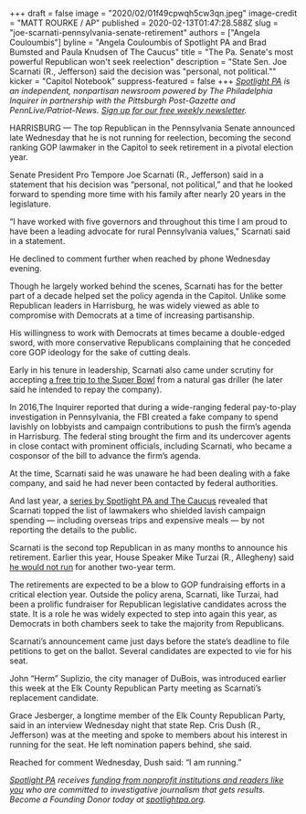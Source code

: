 +++
draft = false
image = "2020/02/01f49cpwqh5cw3qn.jpeg"
image-credit = "MATT ROURKE / AP"
published = 2020-02-13T01:47:28.588Z
slug = "joe-scarnati-pennsylvania-senate-retirement"
authors = ["Angela Couloumbis"]
byline = "Angela Couloumbis of Spotlight PA and Brad Bumsted and Paula Knudsen of The Caucus"
title = "The Pa. Senate's most powerful Republican won't seek reelection"
description = "State Sen. Joe Scarnati (R., Jefferson) said the decision was \"personal, not political.\""
kicker = "Capitol Notebook"
suppress-featured = false
+++
*[Spotlight PA](https://www.spotlightpa.org/ "https\://www.spotlightpa.org/") is an independent, nonpartisan newsroom powered by The Philadelphia Inquirer in partnership with the Pittsburgh Post-Gazette and PennLive/Patriot-News. [Sign up for our free weekly newsletter](https://www.spotlightpa.org/ "https\://www.spotlightpa.org/").*

HARRISBURG — The top Republican in the Pennsylvania Senate announced late Wednesday that he is not running for reelection, becoming the second ranking GOP lawmaker in the Capitol to seek retirement in a pivotal election year.

Senate President Pro Tempore Joe Scarnati (R., Jefferson) said in a statement that his decision was “personal, not political,” and that he looked forward to spending more time with his family after nearly 20 years in the legislature.

“I have worked with five governors and throughout this time I am proud to have been a leading advocate for rural Pennsylvania values,” Scarnati said in a statement.

He declined to comment further when reached by phone Wednesday evening.

Though he largely worked behind the scenes, Scarnati has for the better part of a decade helped set the policy agenda in the Capitol. Unlike some Republican leaders in Harrisburg, he was widely viewed as able to compromise with Democrats at a time of increasing partisanship.

His willingness to work with Democrats at times became a double-edged sword, with more conservative Republicans complaining that he conceded core GOP ideology for the sake of cutting deals.

<script src="https://www.spotlightpa.org/embed.js" async></script><div data-spl-embed-version="1" data-spl-src="https://www.spotlightpa.org/embeds/newsletter/"></div>

Early in his tenure in leadership, Scarnati also came under scrutiny for accepting [a free trip to the Super Bowl](https://www.inquirer.com/philly/news/special_packages/inquirer/marcellus-shale/20110213_Perks_from_Pa__drilling_interests.html "https\://www.inquirer.com/philly/news/special_packages/inquirer/marcellus-shale/20110213_Perks_from_Pa\_\_drilling_interests.html") from a natural gas driller (he later said he intended to repay the company).

In 2016,The Inquirer reported that during a wide-ranging federal pay-to-play investigation in Pennsylvania, the FBI created a fake company to spend lavishly on lobbyists and campaign contributions to push the firm’s agenda in Harrisburg. The federal sting brought the firm and its undercover agents in close contact with prominent officials, including Scarnati, who became a cosponsor of the bill to advance the firm’s agenda.

At the time, Scarnati said he was unaware he had been dealing with a fake company, and said he had never been contacted by federal authorities.

And last year, a [series by Spotlight PA and The Caucus](https://www.spotlightpa.org/news/2019/10/lavish-dinners-sports-tickets-and-nearly-3.5-million-other-expenses-by-pa.-lawmakers-youve-never-seen/ "https\://www.spotlightpa.org/news/2019/10/lavish-dinners-sports-tickets-and-nearly-3.5-million-other-expenses-by-pa.-lawmakers-youve-never-seen/") revealed that Scarnati topped the list of lawmakers who shielded lavish campaign spending — including overseas trips and expensive meals — by not reporting the details to the public.

Scarnati is the second top Republican in as many months to announce his retirement. Earlier this year, House Speaker Mike Turzai (R., Allegheny) said [he would not run](https://www.spotlightpa.org/news/2020/01/mike-turzai-pennsylvania-house-speaker-retiring/ "https\://www.spotlightpa.org/news/2020/01/mike-turzai-pennsylvania-house-speaker-retiring/") for another two-year term.

The retirements are expected to be a blow to GOP fundraising efforts in a critical election year. Outside the policy arena, Scarnati, like Turzai, had been a prolific fundraiser for Republican legislative candidates across the state. It is a role he was widely expected to step into again this year, as Democrats in both chambers seek to take the majority from Republicans.

Scarnati’s announcement came just days before the state’s deadline to file petitions to get on the ballot. Several candidates are expected to vie for his seat.

John “Herm” Suplizio, the city manager of DuBois, was introduced earlier this week at the Elk County Republican Party meeting as Scarnati’s replacement candidate.

Grace Jesberger, a longtime member of the Elk County Republican Party, said in an interview Wednesday night that state Rep. Cris Dush (R., Jefferson) was at the meeting and spoke to members about his interest in running for the seat. He left nomination papers behind, she said.

Reached for comment Wednesday, Dush said: “I am running.”

<a href="https://www.spotlightpa.org/"><i>Spotlight PA</i></a><i> receives </i><a href="https://www.spotlightpa.org/support"><i>funding from nonprofit institutions and readers like you</i></a><i> who are committed to investigative journalism that gets results. Become a Founding Donor today at </i><a href="https://www.spotlightpa.org/"><i>spotlightpa.org</i></a><i>.</i>

